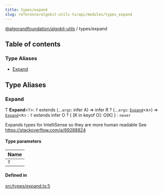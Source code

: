 ```yaml
---
title: types/expand
slug: reference/algokit-utils-ts/api/modules/types_expand
---
```

[@algorandfoundation/algokit-utils](/reference/algokit-utils-ts/api/overview) / types/expand



## Table of contents

### Type Aliases

- [Expand](#expand)

## Type Aliases

### Expand

Ƭ **Expand**\<`T`\>: `T` extends (...`args`: infer A) => infer R ? (...`args`: [`Expand`](#expand)\<`A`\>) => [`Expand`](#expand)\<`R`\> : `T` extends infer O ? \{ [K in keyof O]: O[K] } : `never`

Expands types for IntelliSense so they are more human readable
See https://stackoverflow.com/a/69288824

#### Type parameters

| Name |
| :------ |
| `T` |

#### Defined in

[src/types/expand.ts:5](https://github.com/algorandfoundation/algokit-utils-ts/blob/main/src/types/expand.ts#L5)